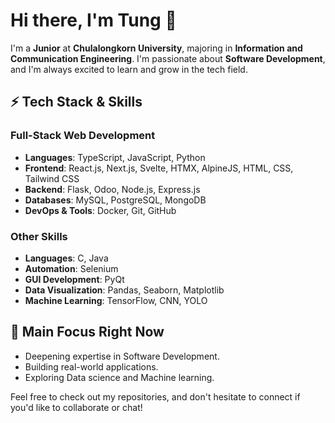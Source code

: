 # Hi there, I'm Tung 👋

I'm a **Junior** at **Chulalongkorn University**, majoring in **Information and Communication Engineering**. I'm passionate about **Software Development**, and I'm always excited to learn and grow in the tech field.

## ⚡ Tech Stack & Skills

### Full-Stack Web Development
- **Languages**: TypeScript, JavaScript, Python
- **Frontend**: React.js, Next.js, Svelte, HTMX, AlpineJS, HTML, CSS, Tailwind CSS
- **Backend**: Flask, Odoo, Node.js, Express.js
- **Databases**: MySQL, PostgreSQL, MongoDB
- **DevOps & Tools**: Docker, Git, GitHub

### Other Skills
- **Languages**: C, Java
- **Automation**: Selenium
- **GUI Development**: PyQt
- **Data Visualization**: Pandas, Seaborn, Matplotlib
- **Machine Learning**: TensorFlow, CNN, YOLO

## 🎯 Main Focus Right Now
- Deepening expertise in Software Development.
- Building real-world applications.
- Exploring Data science and Machine learning.

Feel free to check out my repositories, and don't hesitate to connect if you'd like to collaborate or chat!

<!--
**TungDude/TungDude** is a ✨ _special_ ✨ repository because its `README.md` (this file) appears on your GitHub profile.

Here are some ideas to get you started:

- 🔭 I’m currently working on ...
- 🌱 I’m currently learning ...
- 👯 I’m looking to collaborate on ...
- 🤔 I’m looking for help with ...
- 💬 Ask me about ...
- 📫 How to reach me: ...
- 😄 Pronouns: ...
- ⚡ Fun fact: ...
-->
